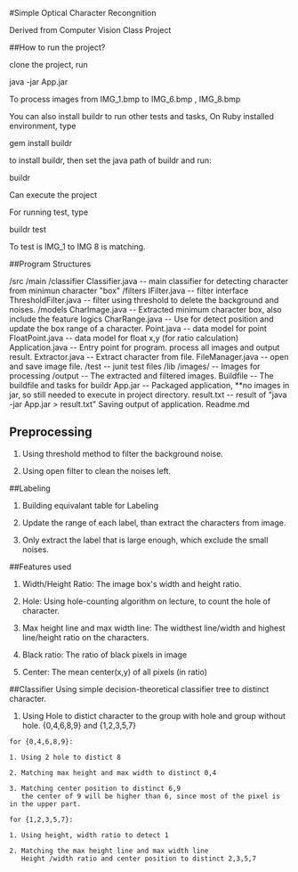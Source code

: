 #Simple Optical Character Recongnition

Derived from Computer Vision Class Project

##How to run the project?

clone the project, run 

  java -jar App.jar 

To process images from IMG_1.bmp to IMG_6.bmp , IMG_8.bmp 

You can also install buildr to run other tests and tasks,
On Ruby installed environment, type

  gem install buildr

to install buildr, then set the java path of buildr and run:

  buildr 

Can execute the project

For running test, type 

  buildr test 

To test is IMG_1 to IMG 8 is matching.

##Program Structures


/src
  /main
    /classifier
      Classifier.java   -- main classifier for detecting character from minimun character "box" 
    /filters
      IFilter.java      -- filter interface
      ThresholdFilter.java -- filter using threshold to delete the background and noises.
    /models
      CharImage.java    -- Extracted minimum character box, also include the feature logics
      CharRange.java    -- Use for detect position and update the box range of a character.
      Point.java        -- data model for point 
      FloatPoint.java   -- data model for float x,y (for ratio calculation)
    Application.java    -- Entry point for program. process all images and output result.
    Extractor.java      -- Extract character from file.
    FileManager.java    -- open and save image file.
  /test                 -- junit test files
/lib
/images/                -- Images for processing
  /output               -- The extracted and filtered images.
Buildfile               -- The buildfile and tasks for buildr 
App.jar                 -- Packaged application, **no images in jar, so still needed to execute in project directory.
result.txt              -- result of "java -jar App.jar > result.txt" 
                           Saving output of application.
Readme.md


## Preprocessing 
  
  1. Using threshold method to filter the background noise.

  2. Using open filter to clean the noises left.

##Labeling

  1. Building equivalant table for Labeling 

  2. Update the range of each label, than extract the characters from image. 

  3. Only extract the label that is large enough, which exclude the small noises.

##Features used

  1. Width/Height Ratio:
    The image box's width and height ratio.

  2. Hole: 
    Using hole-counting algorithm on lecture, to count the hole of character.

  3. Max height line and max width line:
    The widthest line/width and highest line/height ratio on the characters.

  4. Black ratio:
    The ratio of black pixels in image

  5. Center:
    The mean center(x,y) of all pixels (in ratio)

##Classifier
  Using simple decision-theoretical classifier tree to distinct character.

  1. Using Hole to distict character to the group with hole and group without hole.
     {0,4,6,8,9} and {1,2,3,5,7}

    for {0,4,6,8,9}:

    1. Using 2 hole to distict 8 

    2. Matching max height and max width to distinct 0,4

    3. Matching center position to distinct 6,9 
       the center of 9 will be higher than 6, since most of the pixel is in the upper part.

    for {1,2,3,5,7}:

    1. Using height, width ratio to detect 1 

    2. Matching the max height line and max width line 
       Height /width ratio and center position to distinct 2,3,5,7
